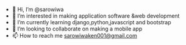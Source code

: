 - 👋 Hi, I’m @sarowiwa
- 👀 I’m interested in making application software &web development
- 🌱 I’m currently learning django,python,javascript and bootstrap
- 💞️ I’m looking to collaborate on making a mobile app
- 📫 How to reach me sarowiwaken001@gmail.com

<!---
sarowiwa is a ✨ special ✨ repository because its `README.md` (this file) appears on your GitHub profile.
You can click the Preview link to take a look at your changes.
--->
